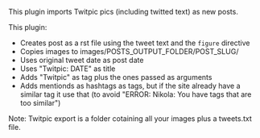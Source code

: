 This plugin imports Twitpic pics (including twitted text) as new posts.

This plugin:

* Creates post as a rst file using the tweet text and the `figure` directive
* Copies images to images/POSTS_OUTPUT_FOLDER/POST_SLUG/
* Uses original tweet date as post date
* Uses "Twitpic: DATE" as title
* Adds "Twitpic" as tag plus the ones passed as arguments
* Adds mentionds as hashtags as tags, but if the site already have a similar tag
it use that (to avoid "ERROR: Nikola: You have tags that are too similar")

Note: Twitpic export is a folder cotaining all your images plus a tweets.txt file.